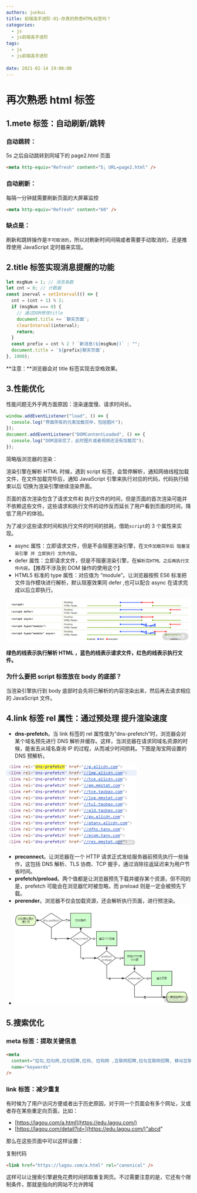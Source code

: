 ```yaml
---
authors: junkui
title: 前端高手进阶-01-你真的熟悉HTML标签吗？
categories:
  - js
  - js前端高手进阶
tags:
  - js
  - js前端高手进阶

date: 2021-02-14 19:00:00
---
```


# 再次熟悉 html 标签

## 1.mete 标签：自动刷新/跳转

### 自动跳转：

5s 之后自动跳转到同域下的 page2.html 页面

```html
<meta http-equiv="Refresh" content="5; URL=page2.html" />
```

### 自动刷新：

每隔一分钟就需要刷新页面的大屏幕监控

```html
<meta http-equiv="Refresh" content="60" />
```

### 缺点是：

刷新和跳转操作是`不可取消的`，所以对刷新时间间隔或者需要手动取消的，还是推荐使用 JavaScript 定时器来实现。

## 2.title 标签实现消息提醒的功能

```js
let msgNum = 1; // 消息条数
let cnt = 0; // 计数器
const inerval = setInterval(() => {
  cnt = (cnt + 1) % 2;
  if (msgNum === 0) {
    // 通过DOM修改title
    document.title += `聊天页面`;
    clearInterval(interval);
    return;
  }
  const prefix = cnt % 2 ? `新消息(${msgNum})` : "";
  document.title = `${prefix}聊天页面`;
}, 1000);
```

**注意：**浏览器会对 title 标签实现去空格效果。

## 3.性能优化

性能问题无外乎两方面原因：渲染速度慢、请求时间长。

```js
window.addEventListener("load", () => {
  console.log("界面所有的元素加载完毕，包括图片");
});
document.addEventListener("DOMContentLoaded", () => {
  console.log("DOM渲染完了，此时图片或者视频还没有加载完");
});
```

简略版浏览器的渲染：

渲染引擎在解析 HTML 时候，遇到 script 标签，会暂停解析，通知网络线程加载文件，在文件加载完毕后，通知 JavaScript 引擎来执行对应的代码，代码执行结束以后 切换为渲染引擎继续渲染界面。

页面的首次渲染包含了请求文件和 执行文件的时间，但是页面的首次渲染可能并不依赖这些文件，这些请求和执行文件的动作反而延长了用户看到页面的时间，降低了用户的体验。

为了减少这些请求时间和执行文件的时间的损耗，借助`script`的 3 个属性来实现。

- async 属性：立即请求文件，但是不会阻塞渲染引擎，在`文件加载完毕后 阻塞渲染引擎 并 立即执行 文件内容`。
- defer 属性：立即请求文件，但是不阻塞渲染引擎，在`解析完HTML 之后再执行文件内容`。【推荐不涉及到 DOM 操作的使用这个】
- HTML5 标准的 type 属性：对应值为 “module”。让浏览器按照 ES6 标准把文件当作模块进行解析，默认阻塞效果同 defer ,也可以配合 async 在请求完成以后立即执行。

![img](./前端高手进阶-01-你真的熟悉HTML标签吗？/Ciqc1F647iiAZx3cAAB1ewBzlh0431.png)

**绿色的线表示执行解析 HTML ，蓝色的线表示请求文件，红色的线表示执行文件。**

### 为什么要把 script 标签放在 body 的底部？

当渲染引擎执行到 body 底部时会先将已解析的内容渲染出来，然后再去请求相应的 JavaScript 文件。

## 4.link 标签 rel 属性：通过预处理 提升渲染速度

- **dns-prefetch**。当 link 标签的 rel 属性值为“dns-prefetch”时，浏览器会对某个域名预先进行 DNS 解析并缓存。这样，当浏览器在请求同域名资源的时候，能省去从域名查询 IP 的过程，从而减少时间损耗。下图是淘宝网设置的 DNS 预解析。

![1583466667742-993b502f80fa3567.png](./前端高手进阶-01-你真的熟悉HTML标签吗？/Ciqc1F647jWAHmc_AAAiNGoHmY8154.png)

- **preconnect**。让浏览器在一个 HTTP 请求正式发给服务器前预先执行一些操作，这包括 DNS 解析、TLS 协商、TCP 握手，通过消除往返延迟来为用户节省时间。
- **prefetch/preload**。两个值都是让浏览器预先下载并缓存某个资源，但不同的是，prefetch 可能会在浏览器忙时被忽略，而 preload 则是一定会被预先下载。
- **prerender**。浏览器不仅会加载资源，还会解析执行页面，进行预渲染。
- ![1583470467405-1d2eb8baf7568d31.png](./前端高手进阶-01-你真的熟悉HTML标签吗？/Ciqc1F647j-AFiBtAABWh7ld3uA965.png)

## 5.搜索优化

### meta 标签：提取关键信息

```html
<meta
  content="拉勾,拉勾网,拉勾招聘,拉钩, 拉钩网 ,互联网招聘,拉勾互联网招聘, 移动互联网招聘, 垂直互联网招聘, 微信招聘, 微博招聘, 拉勾官网, 拉勾百科,跳槽, 高薪职位, 互联网圈子, IT招聘, 职场招聘, 猎头招聘,O2O招聘, LBS招聘, 社交招聘, 校园招聘, 校招,社会招聘,社招"
  name="keywords"
/>
```

### link 标签：减少重复

有时候为了用户访问方便或者出于历史原因，对于同一个页面会有多个网址，又或者存在某些重定向页面，比如：

- [https://lagou.com/a.html](https://edu.lagou.com/)
- [https://lagou.com/detail?id=](https://edu.lagou.com/)"abcd"

那么在这些页面中可以这样设置：

复制代码

```html
<link href="https://lagou.com/a.html" rel="canonical" />
```

这样可以让搜索引擎避免花费时间抓取重复网页。不过需要注意的是，它还有个限制条件，那就是指向的网站不允许跨域
